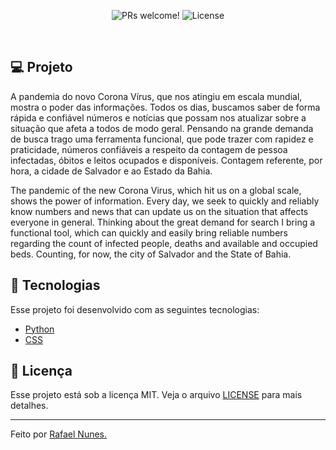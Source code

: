 <p align="center">
 <img src="https://img.shields.io/static/v1?label=PRs&message=welcome&color=8257E5&labelColor=000000" alt="PRs welcome!" />

  <img alt="License" src="https://img.shields.io/static/v1?label=license&message=MIT&color=8257E5&labelColor=000000">
</p>

<br>

## 💻 Projeto

A pandemia do novo Corona Vírus, que nos atingiu em escala mundial, mostra o poder das informações. Todos os dias, buscamos saber de forma rápida e confiável números e notícias que possam nos atualizar sobre a situação que afeta a todos de modo geral.
Pensando na grande demanda de busca trago uma ferramenta funcional, que pode trazer com rapidez e praticidade, números confiáveis a respeito da contagem de pessoa infectadas, óbitos e leitos ocupados e disponíveis. 
Contagem referente, por hora, a cidade de Salvador e ao Estado da Bahia.

The pandemic of the new Corona Virus, which hit us on a global scale, shows the power of information.  Every day, we seek to quickly and reliably know numbers and news that can update us on the situation that affects everyone in general.
Thinking about the great demand for search I bring a functional tool, which can quickly and easily bring reliable numbers regarding the count of infected people, deaths and available and occupied beds.
Counting, for now, the city of Salvador and the State of Bahia.

## 🚀 Tecnologias

Esse projeto foi desenvolvido com as seguintes tecnologias:

- [Python](https://www.python.org/)
- [CSS](https://cssreference.io/)

## 📝 Licença

Esse projeto está sob a licença MIT. Veja o arquivo [LICENSE](LICENSE) para mais detalhes.

---

Feito por [Rafael Nunes.](https://github.com/rafaelnpf)
